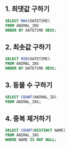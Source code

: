 ## 1. 최댓값 구하기

```sql
SELECT MAX(DATETIME)
FROM ANIMAL_INS
ORDER BY DATETIME DESC;
```

## 2. 최솟값 구하기

```sql
SELECT MIN(DATETIME)
FROM ANIMAL_INS
ORDER BY DATETIME DESC;
```

## 3. 동물 수 구하기

```sql
SELECT COUNT(ANIMAL_ID)
FROM ANIMAL_INS;
```

## 4. 중복 제거하기

```sql
SELECT COUNT(DISTINCT NAME)
FROM ANIMAL_INS
WHERE NAME IS NOT NULL;
```
